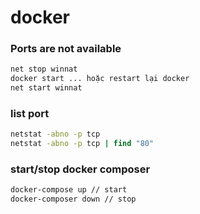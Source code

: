 # docker
### Ports are not available
```cmd
net stop winnat
docker start ... hoặc restart lại docker
net start winnat
```
### list port
```cmd
netstat -abno -p tcp
netstat -abno -p tcp | find "80"
```
### start/stop docker composer
```cmd
docker-compose up // start
docker-composer down // stop
```
